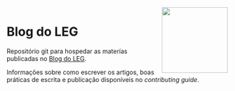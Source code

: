<img src="./logo.png" width="150px" align="right" display="block">

Blog do LEG
===========

Repositório git para hospedar as materías publicadas no [Blog do LEG](http://blog.leg.ufpr.br).

Informações sobre como escrever os artigos, boas práticas de escrita e publicação disponíveis no *contributing guide*.
